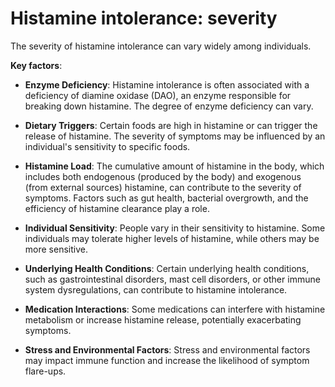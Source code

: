 <!--
source: gpt-3 + jph editing
tags: severities
-->

# Histamine intolerance: severity

The severity of histamine intolerance can vary widely among individuals.

**Key factors**:

* **Enzyme Deficiency**: Histamine intolerance is often associated with a deficiency of diamine oxidase (DAO), an enzyme responsible for breaking down histamine. The degree of enzyme deficiency can vary.

* **Dietary Triggers**: Certain foods are high in histamine or can trigger the release of histamine. The severity of symptoms may be influenced by an individual's sensitivity to specific foods.

* **Histamine Load**: The cumulative amount of histamine in the body, which includes both endogenous (produced by the body) and exogenous (from external sources) histamine, can contribute to the severity of symptoms. Factors such as gut health, bacterial overgrowth, and the efficiency of histamine clearance play a role.

* **Individual Sensitivity**: People vary in their sensitivity to histamine. Some individuals may tolerate higher levels of histamine, while others may be more sensitive.

* **Underlying Health Conditions**: Certain underlying health conditions, such as gastrointestinal disorders, mast cell disorders, or other immune system dysregulations, can contribute to histamine intolerance.

* **Medication Interactions**: Some medications can interfere with histamine metabolism or increase histamine release, potentially exacerbating symptoms.

* **Stress and Environmental Factors**: Stress and environmental factors may impact immune function and increase the likelihood of symptom flare-ups.